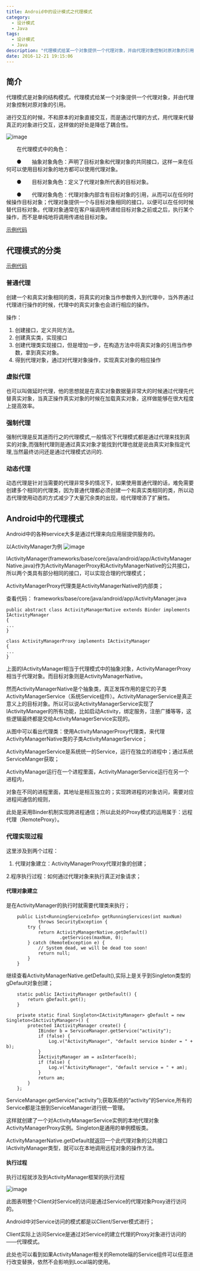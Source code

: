 ```yaml
---
title: Android中的设计模式之代理模式
category:
  - 设计模式
  - Java
tags:
  - 设计模式
  - Java
description: "代理模式给某一个对象提供一个代理对象，并由代理对象控制对原对象的引用。Android中的系统service都是采用代理模式来向上层提供服务的。本文以ActivityManager为例，讲解代理模式在Android中的应用。"
date: 2016-12-21 19:15:06
---
```

## 简介
代理模式是对象的结构模式。代理模式给某一个对象提供一个代理对象，并由代理对象控制对原对象的引用。

进行交互的时候，不和原本的对象直接交互，而是通过代理的方式，用代理来代替真正的对象进行交互，这样做的好处是降低了耦合性。

![image](/assets/img/pattern-proxy/proxy.png)

　　在代理模式中的角色：

　　●　　抽象对象角色：声明了目标对象和代理对象的共同接口，这样一来在任何可以使用目标对象的地方都可以使用代理对象。

　　●　　目标对象角色：定义了代理对象所代表的目标对象。

　　●　　代理对象角色：代理对象内部含有目标对象的引用，从而可以在任何时候操作目标对象；代理对象提供一个与目标对象相同的接口，以便可以在任何时候替代目标对象。代理对象通常在客户端调用传递给目标对象之前或之后，执行某个操作，而不是单纯地将调用传递给目标对象。

[示例代码](http://www.cnblogs.com/java-my-life/archive/2012/04/23/2466712.html)

## 代理模式的分类
[示例代码](http://m.blog.csdn.net/article/details?id=53645189)
### 普通代理
创建一个和真实对象相同的类，将真实的对象当作参数传入到代理中，当外界通过代理进行操作的时候，代理中的真实对象也会进行相应的操作。

操作：

1. 创建接口，定义共同方法。
2. 创建真实类，实现接口
3. 创建代理类实现接口，但是增加一步，在构造方法中将真实对象的引用当作参数，拿到真实对象。
4. 得到代理对象，通过对代理对象操作，实现真实对象的相应操作

### 虚拟代理
也可以叫做延时代理，他的思想就是在真实对象数据量非常大的时候通过代理先代替真实对象，当真正操作真实对象的时候在加载真实对象，这样做能够在很大程度上提高效率。

### 强制代理
强制代理是反其道而行之的代理模式,一般情况下代理模式都是通过代理来找到真实的对象,而强制代理则是通过真实对象才能找到代理也就是说由真实对象指定代理,当然最终访问还是通过代理模式访问的.

### 动态代理
动态代理是针对当需要的代理非常多的情况下，如果使用普通代理的话，难免需要创建多个相同的代理类，因为普通代理都必须创建一个和真实类相同的类，所以动态代理使用动态的方式减少了大量冗余类的出现，给代理增添了扩展性。

## Android中的代理模式
Android中的各种service大多是通过代理来向应用层提供服务的。

以ActivityManager为例
![image](/assets/img/pattern-proxy/ActivityManager.jpg)

IActivityManager(frameworks/base/core/java/android/app/ActivityManagerNative.java)作为ActivityManagerProxy和ActivityManagerNative的公共接口，所以两个类具有部分相同的接口，可以实现合理的代理模式；

ActivityManagerProxy代理类是ActivityManagerNative的内部类；

查看代码：
frameworks/base/core/java/android/app/ActivityManager.java
```
public abstract class ActivityManagerNative extends Binder implements IActivityManager
{
...
}

class ActivityManagerProxy implements IActivityManager
{
...
}
```
上面的IActivityManager相当于代理模式中的抽象对象，ActivityManagerProxy相当于代理对象。而目标对象则是ActivityManagerNative。

然而ActivityManagerNative是个抽象类，真正发挥作用的是它的子类ActivityManagerService（系统Service组件）。ActivityManagerService是真正意义上的目标对象。所以可以说ActivityManagerService实现了IActivityManager的所有功能，比如启动Activity，绑定服务，注册广播等等，这些逻辑最终都是交给ActivityManagerService实现的。

从图中可以看出代理类：使用ActivityManagerProxy代理类，来代理ActivityManagerNative类的子类ActivityManagerService；

ActivityManagerService是系统统一的Service，运行在独立的进程中；通过系统ServiceManger获取；

ActivityManager运行在一个进程里面，ActivityManagerService运行在另一个进程内，

对象在不同的进程里面，其地址是相互独立的；实现跨进程的对象访问，需要对应进程间通信的规则，

此处是采用Binder机制实现跨进程通信；所以此处的Proxy模式的运用属于：远程代理（RemoteProxy）。

### 代理实现过程
这里涉及到两个过程：
1. 代理对象建立：ActivityManagerProxy代理对象的创建；

2.程序执行过程：如何通过代理对象来执行真正对象请求；

#### 代理对象建立
是在ActivityManager的执行时就需要代理类来执行；
```
    public List<RunningServiceInfo> getRunningServices(int maxNum)
            throws SecurityException {
        try {
            return ActivityManagerNative.getDefault()
                    .getServices(maxNum, 0);
        } catch (RemoteException e) {
            // System dead, we will be dead too soon!
            return null;
        }
    }
```

继续查看ActivityManagerNative.getDefault(),实际上是关乎到Singleton<IActivityManager>类型的gDefault对象创建；
```
    static public IActivityManager getDefault() {
        return gDefault.get();
    }
    
    private static final Singleton<IActivityManager> gDefault = new Singleton<IActivityManager>() {
        protected IActivityManager create() {
            IBinder b = ServiceManager.getService("activity");
            if (false) {
                Log.v("ActivityManager", "default service binder = " + b);
            }
            IActivityManager am = asInterface(b);
            if (false) {
                Log.v("ActivityManager", "default service = " + am);
            }
            return am;
        }
    };
```
ServiceManager.getService("activity");获取系统的“activity”的Service,所有的Service都是注册到ServiceManager进行统一管理。

这样就创建了一个对ActivityManagerService实例的本地代理对象ActivityManagerProxy实例。Singleton是通用的单例模板类。

ActivityManagerNative.getDefault就返回一个此代理对象的公共接口IActivityManager类型，就可以在本地调用远程对象的操作方法。

#### 执行过程
执行过程就涉及到ActivityManager框架的执行流程

![image](/assets/img/pattern-proxy/ActivityManagerService.jpg)

此图表明整个Client对Service的访问是通过Service的代理对象Proxy进行访问的。

Android中对Service访问的模式都是以Client/Server模式进行；

Client实际上访问Service是通过对Service的建立代理的Proxy对象进行访问的——代理模式。

此处也可以看到如果ActivityManager相关的Remote端的Service组件可以任意进行改变替换，依然不会影响到Local端的使用。